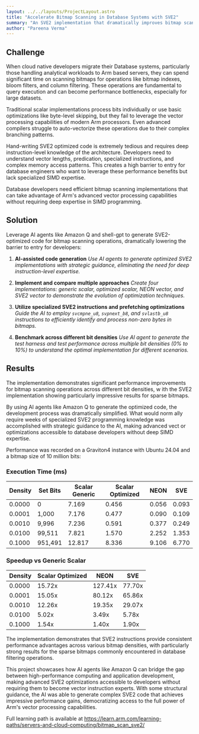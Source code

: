 ```yaml
---
layout: ../../layouts/ProjectLayout.astro
title: "Accelerate Bitmap Scanning in Database Systems with SVE2"
summary: "An SVE2 implementation that dramatically improves bitmap scanning performance for database operations on Arm servers"
author: "Pareena Verma"
---
```


## Challenge

When cloud native developers migrate their Database systems, particularly those handling analytical workloads to Arm based servers, they can spend significant time on scanning bitmaps for operations like bitmap indexes, bloom filters, and column filtering. These operations are fundamental to query execution and can become performance bottlenecks, especially for large datasets.

Traditional scalar implementations process bits individually or use basic optimizations like byte-level skipping, but they fail to leverage the vector processing capabilities of modern Arm processors. Even advanced compilers struggle to auto-vectorize these operations due to their complex branching patterns.

Hand-writing SVE2 optimized code is extremely tedious and requires deep instruction-level knowledge of the architecture. Developers need to understand vector lengths, predication, specialized instructions, and complex memory access patterns. This creates a high barrier to entry for database engineers who want to leverage these performance benefits but lack specialized SIMD expertise.

Database developers need efficient bitmap scanning implementations that can take advantage of Arm's advanced vector processing capabilities without requiring deep expertise in SIMD programming.

## Solution

Leverage AI agents like Amazon Q and shell-gpt to generate SVE2-optimized code for bitmap scanning operations, dramatically lowering the barrier to entry for developers:

1. **AI-assisted code generation**
   *Use AI agents to generate optimized SVE2 implementations with strategic guidance, eliminating the need for deep instruction-level expertise.*

2. **Implement and compare multiple approaches**
   *Create four implementations: generic scalar, optimized scalar, NEON vector, and SVE2 vector to demonstrate the evolution of optimization techniques.*

3. **Utilize specialized SVE2 instructions and prefetching optimizations**
   *Guide the AI to employ `svcmpne_u8`, `svpnext_b8`, and `svlastb_u8` instructions to efficiently identify and process non-zero bytes in bitmaps.*

4. **Benchmark across different bit densities**
   *Use AI agent to generate the test harness and test performance across multiple bit densities (0% to 10%) to understand the optimal implementation for different scenarios.*

## Results

The implementation demonstrates significant performance improvements for bitmap scanning operations across different bit densities, w
ith the SVE2 implementation showing particularly impressive results for sparse bitmaps.

By using AI agents like Amazon Q to generate the optimized code, the development process was dramatically simplified. What would norm
ally require weeks of specialized SVE2 programming knowledge was accomplished with strategic guidance to the AI, making advanced vect
or optimizations accessible to database developers without deep SIMD expertise.

Performance was recorded on a Graviton4 instance with Ubuntu 24.04 and a bitmap size of 10 million bits:

### Execution Time (ms)

| Density | Set Bits | Scalar Generic | Scalar Optimized | NEON  | SVE       |
|---------|----------|----------------|------------------|-------|-----------|
| 0.0000  | 0        | 7.169          | 0.456            | 0.056 | 0.093     |
| 0.0001  | 1,000    | 7.176          | 0.477            | 0.090 | 0.109     |
| 0.0010  | 9,996    | 7.236          | 0.591            | 0.377 | 0.249     |
| 0.0100  | 99,511   | 7.821          | 1.570            | 2.252 | 1.353     |
| 0.1000  | 951,491  | 12.817         | 8.336            | 9.106 | 6.770     |

### Speedup vs Generic Scalar

| Density | Scalar Optimized | NEON    | SVE     |
|---------|------------------|---------|---------|
| 0.0000  | 15.72x           | 127.41x | 77.70x  |
| 0.0001  | 15.05x           | 80.12x  | 65.86x  |
| 0.0010  | 12.26x           | 19.35x  | 29.07x  |
| 0.0100  | 5.02x            | 3.49x   | 5.78x   |
| 0.1000  | 1.54x            | 1.40x   | 1.90x   |

The implementation demonstrates that SVE2 instructions provide consistent performance advantages across various bitmap densities, with particularly strong results for the sparse bitmaps commonly encountered in database filtering operations.

This project showcases how AI agents like Amazon Q can bridge the gap between high-performance computing and application development, making advanced SVE2 optimizations accessible to developers without requiring them to become vector instruction experts. With some structural guidance, the AI was able to generate complex SVE2 code that achieves impressive performance gains, democratizing access to the full power of Arm's vector processing capabilities.

Full learning path is available at https://learn.arm.com/learning-paths/servers-and-cloud-computing/bitmap_scan_sve2/
